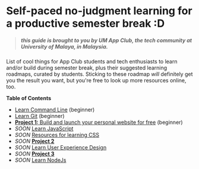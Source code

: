 # Self-paced no-judgment learning for a productive semester break :D

> ##### *this guide is brought to you by UM App Club, the tech community at University of Malaya, in Malaysia.*

List of cool things for App Club students and tech enthusiasts to learn and/or build during semester break, plus their suggested learning roadmaps, curated by students. Sticking to these roadmap *will* definitely get you the result you want, but you're free to look up more resources online, too.

**Table of Contents**  


- [Learn Command Line](GUIDE.md#learn-command-line) (beginner)
- [Learn Git](GUIDE.md#learn-git) (beginner)
- [**Project 1:** Build and launch your personal website for free](GUIDE.md) (beginner)
- *SOON* [Learn JavaScript](#)
- *SOON* [Resources for learning CSS](#)
- *SOON* [ **Project 2** ](#)
- *SOON* [Learn User Experience Design](#)
- *SOON* [**Project 3**](#)
- *SOON* [Learn NodeJs](#)
